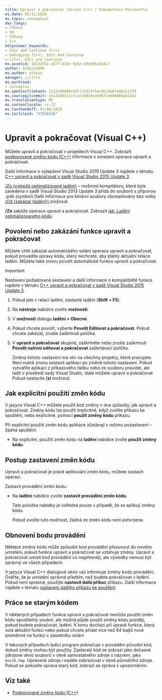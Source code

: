 ```yaml
---
title: Upravit a pokračovat (Visual C++) | Dokumentace Microsoftu
ms.date: 05/31/2018
ms.topic: conceptual
dev_langs:
- CSharp
- VB
- FSharp
- C++
helpviewer_keywords:
- Edit and Continue [C++]
- debugging [C++], Edit and Continue
- C/C++, Edit and Continue
ms.assetid: 1815251e-a877-433e-9e5e-69bd9ba254c7
author: mikejo5000
ms.author: mikejo
manager: jillfra
ms.workload:
- cplusplus
ms.openlocfilehash: 1122e59d804387172d14f5ac9b24b6fad42213f9
ms.sourcegitcommit: 3ca33862c1cfc3ccb83de3e95f1e69e860ab143a
ms.translationtype: MT
ms.contentlocale: cs-CZ
ms.lasthandoff: 03/06/2019
ms.locfileid: "57526526"
---
```

# <a name="edit-and-continue-visual-c"></a>Upravit a pokračovat (Visual C++)
Můžete upravit a pokračovat v projektech Visual C++. Zobrazit [podporované změny kódu (C++)](../debugger/supported-code-changes-cpp.md) informace o omezení operace upravit a pokračovat.

Další informace o vylepšení Visual Studio 2015 Update 3 najdete v tématu [C++ upravit a pokračovat v sadě Visual Studio 2015 Update 3](https://devblogs.microsoft.com/cppblog/c-edit-and-continue-in-visual-studio-2015-update-3/).

 [/Zo (vylepšit optimalizované ladění)](/cpp/build/reference/zo-enhance-optimized-debugging) – možnost kompilátoru, která byla zavedena v sadě Visual Studio 2013 Update 3 přidá do souborů s příponou .pdb (symbol) Další informace pro binární soubory zkompilovány bez volby [/Od (zakázat (ladění)) ](https://msdn.microsoft.com/library/aafb762y.aspx) možnost.

 **/Zo** zakáže operace upravit a pokračovat. Zobrazit [jak: Ladění optimalizovaného kódu](../debugger/how-to-debug-optimized-code.md).

##  <a name="BKMK_Enable_or_disable_automatic_invocation_of_Edit_and_Continue"></a> Povolení nebo zakázání funkce upravit a pokračovat
 Můžete chtít zakázat automatického volání operace upravit a pokračovat, pokud provádíte úpravy kódu, který nechcete, aby platily aktuální relace ladění. Můžete také znovu povolit automatické funkce upravit a pokračovat.

> [!IMPORTANT]
> Nastavení požadovaná sestavení a další informace o kompatibilitě funkce najdete v tématu [C++ upravit a pokračovat v sadě Visual Studio 2015 Update 3](https://devblogs.microsoft.com/cppblog/c-edit-and-continue-in-visual-studio-2015-update-3/).

1. Pokud jste v relaci ladění, zastavte ladění (**Shift + F5**).

2. Na **nástroje** nabídce zvolte **možnosti**.

3. V **možnosti** dialogu **ladění > Obecné**.

4. Pokud chcete povolit, vyberte **Povolit Editovat a pokračovat**. Pokud chcete zakázat, zrušte zaškrtnutí políčka.

5. V **upravit a pokračovat** skupině, zaškrtněte nebo zrušte zaškrtnutí **Povolit nativní editovat a pokračovat** zaškrtávací políčko.

   Změna tohoto nastavení má vliv na všechny projekty, které pracujete. Není nutné znovu sestavit aplikaci po změně tohoto nastavení. Pokud vytváříte aplikaci z příkazového řádku nebo ze souboru pravidel, ale ladit v prostředí sady Visual Studio, stále můžete upravit a pokračovat Pokud nastavíte **/zi** možnost.

##  <a name="BKMK_How_to_apply_code_changes_explicitly"></a> Jak explicitní použití změn kódu
 V jazyce Visual C++ můžete použít kód změny v dva způsoby, jak upravit a pokračovat. Změny kódu lze použít implicitně, když zvolíte příkazu ke spuštění, nebo explicitně, pomocí **použít změny kódu** příkazu.

 Při explicitní použití změn kódu aplikace zůstávají v režimu pozastavení – žádná spuštění.

-   Na explicitní, použití změn kódu na **ladění** nabídce zvolte **použít změny kódu**.

##  <a name="BKMK_How_to_stop_code_changes"></a> Postup zastavení změn kódu
 Upravit a pokračovat je právě aplikování změn kódu, můžete zastavit operaci.

 Zastavit provádění změn kódu:

- Na **ladění** nabídce zvolte **zastavit provádění změn kódu**.

  Tato položka nabídky je viditelná pouze v případě, že se aplikují změny kódu.

  Pokud zvolíte tuto možnost, žádná ze změn kódu není potvrzena.

##  <a name="BKMK_How_to_reset_the_point_of_execution"></a> Obnovení bodu provádění
 Některé změny kódu může způsobit bod provádění přesunout do nového umístění, pokud funkce upravit a pokračovat se vztahuje změny. Upravit a pokračovat umístí bod provádění co nejpřesněji, ale výsledky nemusí být správný ve všech případech.

 V jazyce Visual C++ dialogové okno vás informuje změny bodu provádění. Ověřte, že je umístění správné předtím, než budete pokračovat v ladění. Pokud není správná, použijte **nastavit další příkaz** příkazu. Další informace najdete v tématu [nastavení dalšího příkazu ke spuštění](https://msdn.microsoft.com/library/y740d9d3.aspx#BKMK_Set_the_next_statement_to_execute).

##  <a name="BKMK_How_to_work_with_stale_code"></a> Práce se starým kódem
 V některých případech funkce upravit a pokračovat nemůže použití změn kódu spustitelný soubor, ale možná půjde použít změny kódu později, pokud budete pokračovat, ladění. K tomu dochází při úpravě funkce, která volá aktuální funkci nebo pokud chcete přidat více než 64 bajtů nové proměnné na funkci v zásobníku volání

 V takových případech ladicí program pokračuje v provádění původní kód, dokud změny mohou být použity. Zastaralý kód se zobrazí jako dočasné zdrojové okno souborů v okně samostatného zdroje s názvem, jako `enc25.tmp`. Upravené zdroje i nadále zobrazovat v okně původního zdroje. Pokud se pokusíte úprava starý kód, zobrazí se zpráva s upozorněním.

## <a name="see-also"></a>Viz také
- [Podporované změny kódu (C++)](../debugger/supported-code-changes-cpp.md)